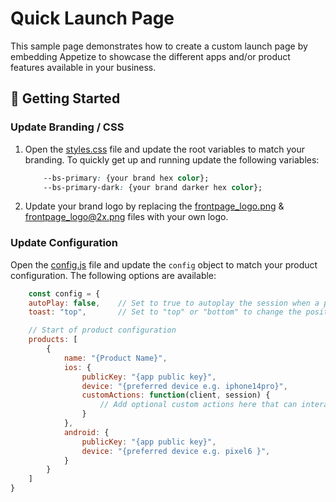 # Quick Launch Page
This sample page demonstrates how to create a custom launch page by
embedding Appetize to showcase the different apps and/or product features available in your
business.

## :hammer: Getting Started

### Update Branding / CSS

1. Open the [styles.css](css/styles.css) file and update the root variables to match your branding. To quickly get up and running update the following variables:

    ```css
        --bs-primary: {your brand hex color};
        --bs-primary-dark: {your brand darker hex color};
    ```

2. Update your brand logo by replacing the [frontpage_logo.png](i/frontpage_logo.png) & [frontpage_logo@2x.png](i/frontpage_logo@2x.png) files with your own logo.

### Update Configuration

Open the [config.js](js/config.js) file and update the `config` object to match your product configuration. The following options are available:

```js
    const config = {
    autoPlay: false,    // Set to true to autoplay the session when a product/platform is selected.
    toast: "top",       // Set to "top" or "bottom" to change the position of the toast message.

    // Start of product configuration
    products: [ 
        {
            name: "{Product Name}",
            ios: {
                publicKey: "{app public key}",
                device: "{preferred device e.g. iphone14pro}",
                customActions: function(client, session) {
                    // Add optional custom actions here that can interact with the session and client.
                }
            },
            android: {
                publicKey: "{app public key}",
                device: "{preferred device e.g. pixel6 }",
            }
        }
    ]
}
```
